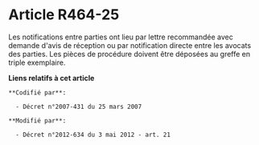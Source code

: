 # Article R464-25

Les notifications entre parties ont lieu par lettre recommandée avec demande d'avis de réception ou par notification directe
entre les avocats des parties.     Les pièces de procédure doivent être déposées au greffe en triple exemplaire.

**Liens relatifs à cet article**

	**Codifié par**:

	  - Décret n°2007-431 du 25 mars 2007

	**Modifié par**:

	  - Décret n°2012-634 du 3 mai 2012 - art. 21
